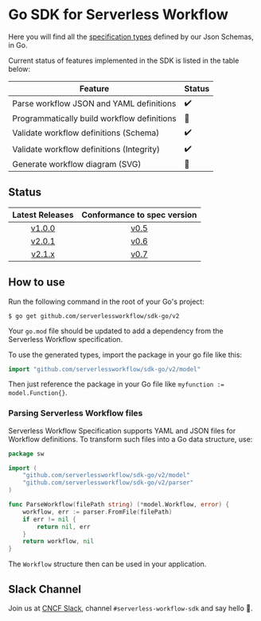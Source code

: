 # Go SDK for Serverless Workflow

Here you will find all the [specification types](https://github.com/serverlessworkflow/specification/blob/main/schema/workflow.json) defined by our Json Schemas, in Go.

Current status of features implemented in the SDK is listed in the table below:

| Feature                                     | Status             |
|-------------------------------------------- | ------------------ |
| Parse workflow JSON and YAML definitions    | :heavy_check_mark: | 
| Programmatically build workflow definitions | :no_entry_sign:    |
| Validate workflow definitions (Schema)      | :heavy_check_mark: |
| Validate workflow definitions (Integrity)   | :heavy_check_mark: |
| Generate workflow diagram (SVG)             | :no_entry_sign:    |

## Status

| Latest Releases | Conformance to spec version |
| :---: | :---: |
| [v1.0.0](https://github.com/serverlessworkflow/sdk-go/releases/tag/v1.0.0) | [v0.5](https://github.com/serverlessworkflow/specification/tree/0.5.x) |
| [v2.0.1](https://github.com/serverlessworkflow/sdk-go/releases/tag/v2.0.1) | [v0.6](https://github.com/serverlessworkflow/specification/tree/0.6.x) |
| [v2.1.x](https://github.com/serverlessworkflow/sdk-go/releases/tag/v2.1.0) | [v0.7](https://github.com/serverlessworkflow/specification/tree/0.7.x) |

## How to use

Run the following command in the root of your Go's project:

```shell script
$ go get github.com/serverlessworkflow/sdk-go/v2
```

Your `go.mod` file should be updated to add a dependency from the Serverless Workflow specification.

To use the generated types, import the package in your go file like this:

```go
import "github.com/serverlessworkflow/sdk-go/v2/model"
```

Then just reference the package in your Go file like `myfunction := model.Function{}`.

### Parsing Serverless Workflow files

Serverless Workflow Specification supports YAML and JSON files for Workflow definitions.
To transform such files into a Go data structure, use:

```go
package sw

import (
    "github.com/serverlessworkflow/sdk-go/v2/model"
    "github.com/serverlessworkflow/sdk-go/v2/parser"
)

func ParseWorkflow(filePath string) (*model.Workflow, error) {
    workflow, err := parser.FromFile(filePath)
    if err != nil {
        return nil, err
    } 
    return workflow, nil
} 
```

The `Workflow` structure then can be used in your application. 

## Slack Channel

Join us at [CNCF Slack](https://communityinviter.com/apps/cloud-native/cncf), channel `#serverless-workflow-sdk` and say hello 🙋.
